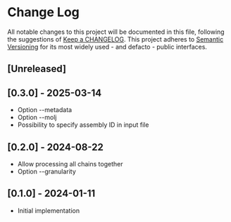 # Change Log
All notable changes to this project will be documented in this file, following the suggestions of [Keep a CHANGELOG](http://keepachangelog.com/). This project adheres to [Semantic Versioning](http://semver.org/) for its most widely used - and defacto - public interfaces.

## [Unreleased]

## [0.3.0] - 2025-03-14

- Option --metadata
- Option --molj
- Possibility to specify assembly ID in input file

## [0.2.0] - 2024-08-22

- Allow processing all chains together
- Option --granularity

## [0.1.0] - 2024-01-11

- Initial implementation
